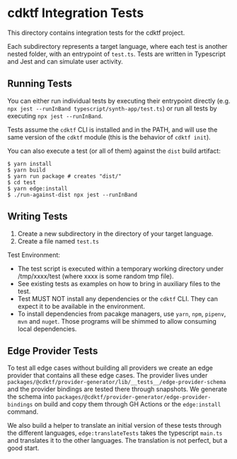 # cdktf Integration Tests

This directory contains integration tests for the cdktf project.

Each subdirectory represents a target language, where each test is another nested folder, with an entrypoint of `test.ts`.
Tests are written in Typescript and Jest and can simulate user activity.

## Running Tests

You can either run individual tests by executing their entrypoint directly (e.g.
`npx jest --runInBand typescript/synth-app/test.ts`) or run all tests by executing `npx jest --runInBand`.

Tests assume the `cdktf` CLI is installed and in the PATH, and will use the same
version of the `cdktf` module (this is the behavior of `cdktf init`).

You can also execute a test (or all of them) against the `dist` build artifact:

```shell
$ yarn install
$ yarn build
$ yarn run package # creates "dist/"
$ cd test
$ yarn edge:install
$ ./run-against-dist npx jest --runInBand
```

## Writing Tests

1. Create a new subdirectory in the directory of your target language.
2. Create a file named `test.ts`

Test Environment:

- The test script is executed within a temporary working directory under
  /tmp/xxxx/test (where xxxx is some random tmp file).
- See existing tests as examples on how to bring in auxiliary files to the test.
- Test MUST NOT install any dependencies or the `cdktf` CLI. They can expect it
  to be available in the environment.
- To install dependencies from pacakge managers, use `yarn`, `npm`, `pipenv`,
  `mvn` and `nuget`. Those programs will be shimmed to allow consuming local
  dependencies.

## Edge Provider Tests

To test all edge cases without building all providers we create an edge provider that contains all these edge cases.
The provider lives under `packages/@cdktf/provider-generator/lib/__tests__/edge-provider-schema` and the provider bindings are tested there through snapshots.
We generate the schema into `packages/@cdktf/provider-generator/edge-provider-bindings` on build and copy them through GH Actions or the `edge:install` command.

We also build a helper to translate an initial version of these tests through the different languages, `edge:translateTests` takes the typescript `main.ts` and translates it to the other languages. The translation is not perfect, but a good start.
